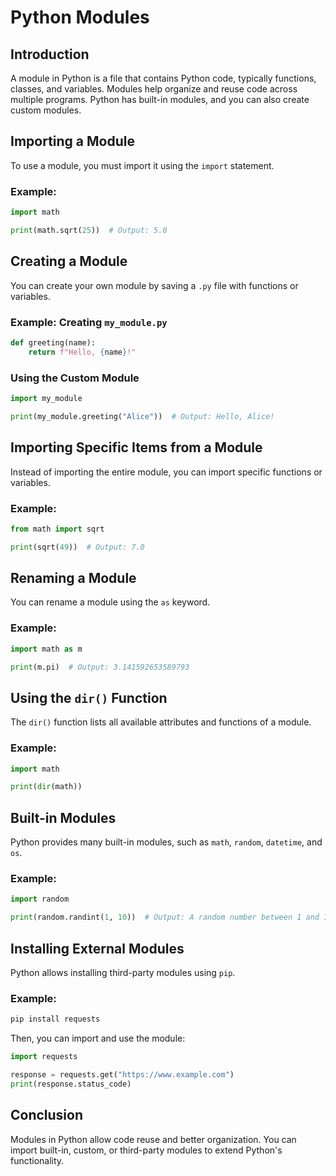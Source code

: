 # Python Modules

## Introduction

A module in Python is a file that contains Python code, typically functions, classes, and variables. Modules help organize and reuse code across multiple programs. Python has built-in modules, and you can also create custom modules.

## Importing a Module

To use a module, you must import it using the `import` statement.

### Example:

```python
import math

print(math.sqrt(25))  # Output: 5.0
```

## Creating a Module

You can create your own module by saving a `.py` file with functions or variables.

### Example: Creating `my_module.py`

```python
def greeting(name):
    return f"Hello, {name}!"
```

### Using the Custom Module

```python
import my_module

print(my_module.greeting("Alice"))  # Output: Hello, Alice!
```

## Importing Specific Items from a Module

Instead of importing the entire module, you can import specific functions or variables.

### Example:

```python
from math import sqrt

print(sqrt(49))  # Output: 7.0
```

## Renaming a Module

You can rename a module using the `as` keyword.

### Example:

```python
import math as m

print(m.pi)  # Output: 3.141592653589793
```

## Using the `dir()` Function

The `dir()` function lists all available attributes and functions of a module.

### Example:

```python
import math

print(dir(math))
```

## Built-in Modules

Python provides many built-in modules, such as `math`, `random`, `datetime`, and `os`.

### Example:

```python
import random

print(random.randint(1, 10))  # Output: A random number between 1 and 10
```

## Installing External Modules

Python allows installing third-party modules using `pip`.

### Example:

```sh
pip install requests
```

Then, you can import and use the module:

```python
import requests

response = requests.get("https://www.example.com")
print(response.status_code)
```

## Conclusion

Modules in Python allow code reuse and better organization. You can import built-in, custom, or third-party modules to extend Python's functionality.
